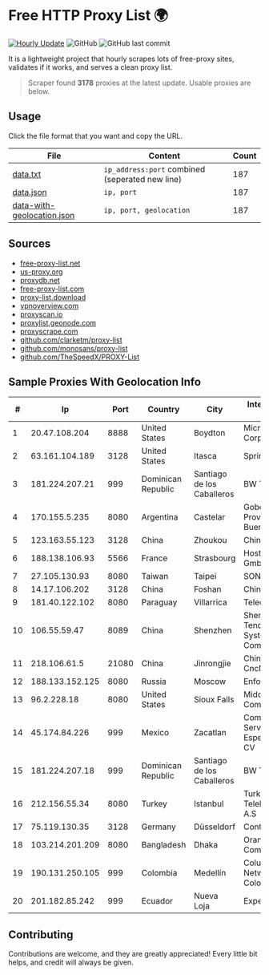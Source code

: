 
# Free HTTP Proxy List 🌍

[![Hourly Update](https://github.com/mertguvencli/http-proxy-list/actions/workflows/main.yml/badge.svg?branch=main)](https://github.com/mertguvencli/http-proxy-list/actions/workflows/main.yml)
![GitHub](https://img.shields.io/github/license/mertguvencli/http-proxy-list)
![GitHub last commit](https://img.shields.io/github/last-commit/mertguvencli/http-proxy-list)

It is a lightweight project that hourly scrapes lots of free-proxy sites, validates if it works, and serves a clean proxy list.


> Scraper found **3178** proxies at the latest update. Usable proxies are below.

## Usage

Click the file format that you want and copy the URL.


|File|Content|Count|
|----|-------|-----|
|[data.txt](https://raw.githubusercontent.com/mertguvencli/http-proxy-list/main/proxy-list/data.txt)|`ip_address:port` combined (seperated new line)|187|
|[data.json](https://raw.githubusercontent.com/mertguvencli/http-proxy-list/main/proxy-list/data.json)|`ip, port`|187|
|[data-with-geolocation.json](https://raw.githubusercontent.com/mertguvencli/http-proxy-list/main/proxy-list/data-with-geolocation.json)|`ip, port, geolocation`|187|

## Sources

* [free-proxy-list.net](https://free-proxy-list.net)
* [us-proxy.org](https://www.us-proxy.org)
* [proxydb.net](http://proxydb.net)
* [free-proxy-list.com](https://free-proxy-list.com/?page=&port=&type%5B%5D=http&type%5B%5D=https&up_time=0&search=Search)
* [proxy-list.download](https://www.proxy-list.download/HTTP)
* [vpnoverview.com](https://vpnoverview.com/privacy/anonymous-browsing/free-proxy-servers)
* [proxyscan.io](https://www.proxyscan.io)
* [proxylist.geonode.com](https://proxylist.geonode.com/api/proxy-list?limit=300&page=1&sort_by=lastChecked&sort_type=desc&protocols=http,https)
* [proxyscrape.com](https://api.proxyscrape.com/v2/?request=displayproxies&protocol=http&timeout=10000&country=all&ssl=all&anonymity=all)
* [github.com/clarketm/proxy-list](https://raw.githubusercontent.com/clarketm/proxy-list/master/proxy-list-raw.txt)
* [github.com/monosans/proxy-list](https://raw.githubusercontent.com/monosans/proxy-list/main/proxies/http.txt)
* [github.com/TheSpeedX/PROXY-List](https://raw.githubusercontent.com/TheSpeedX/PROXY-List/master/http.txt)


## Sample Proxies With Geolocation Info

|#|Ip|Port|Country|City|Internet Service Provider|
|-|--|----|-------|----|-------------------------|
|1|20.47.108.204|8888|United States|Boydton|Microsoft Corporation|
|2|63.161.104.189|3128|United States|Itasca|Sprint|
|3|181.224.207.21|999|Dominican Republic|Santiago de los Caballeros|BW TELECOM|
|4|170.155.5.235|8080|Argentina|Castelar|Gobernacion de la Provincia de Buenos Aires|
|5|123.163.55.123|3128|China|Zhoukou|Chinanet|
|6|188.138.106.93|5566|France|Strasbourg|Host Europe GmbH|
|7|27.105.130.93|8080|Taiwan|Taipei|SONET|
|8|14.17.106.202|3128|China|Foshan|Chinanet|
|9|181.40.122.102|8080|Paraguay|Villarrica|Telecel S.A.|
|10|106.55.59.47|8089|China|Shenzhen|Shenzhen Tencent Computer Systems Company Limited|
|11|218.106.61.5|21080|China|Jinrongjie|China Unicom CncNet|
|12|188.133.152.125|8080|Russia|Moscow|Enforta-MSK|
|13|96.2.228.18|8080|United States|Sioux Falls|Midcontinent Communications|
|14|45.174.84.226|999|Mexico|Zacatlan|Computadoras y Servicios Especiales SA de CV|
|15|181.224.207.18|999|Dominican Republic|Santiago de los Caballeros|BW TELECOM|
|16|212.156.55.34|8080|Turkey|Istanbul|Turk Telekomunikasyon A.S|
|17|75.119.130.35|3128|Germany|Düsseldorf|Contabo GmbH|
|18|103.214.201.209|8080|Bangladesh|Dhaka|Orange Communication|
|19|190.131.250.105|999|Colombia|Medellín|Columbus Networks Colombia|
|20|201.182.85.242|999|Ecuador|Nueva Loja|Expertservi S.A.|



## Contributing

Contributions are welcome, and they are greatly appreciated! Every
little bit helps, and credit will always be given.

